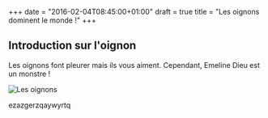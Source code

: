 +++
date = "2016-02-04T08:45:00+01:00"
draft = true
title = "Les oignons dominent le monde !"
+++
## Introduction sur l'oignon

   Les oignons font pleurer mais ils vous aiment.
   Cependant, Emeline Dieu est un monstre !


   ![Les oignons](oignon.jpg)

ezazgerzqaywyrtq